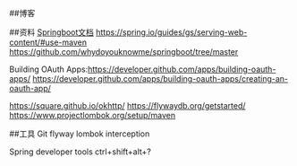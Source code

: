 ##博客

##资料
[Springboot文档](https://spring.io/guides)
https://spring.io/guides/gs/serving-web-content/#use-maven
https://github.com/whydoyouknowme/springboot/tree/master

Building OAuth Apps:https://developer.github.com/apps/building-oauth-apps/
https://developer.github.com/apps/building-oauth-apps/creating-an-oauth-app/

https://square.github.io/okhttp/
https://flywaydb.org/getstarted/
https://www.projectlombok.org/setup/maven

##工具
Git
flyway
lombok
interception

Spring developer tools ctrl+shift+alt+?


